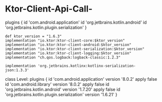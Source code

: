 # Ktor-Client-Api-Call-


plugins {
    id 'com.android.application'
    id 'org.jetbrains.kotlin.android'
    id 'org.jetbrains.kotlin.plugin.serialization'
}


    def ktor_version = "1.6.3"
    implementation "io.ktor:ktor-client-core:$ktor_version"
    implementation "io.ktor:ktor-client-android:$ktor_version"
    implementation "io.ktor:ktor-client-serialization:$ktor_version"
    implementation "io.ktor:ktor-client-logging:$ktor_version"
    implementation "ch.qos.logback:logback-classic:1.2.3"

    implementation 'org.jetbrains.kotlinx:kotlinx-serialization-json:1.3.3'


class Level:
plugins {
    id 'com.android.application' version '8.0.2' apply false
    id 'com.android.library' version '8.0.2' apply false
    id 'org.jetbrains.kotlin.android' version '1.7.20' apply false
    id 'org.jetbrains.kotlin.plugin.serialization' version '1.6.21'
}

